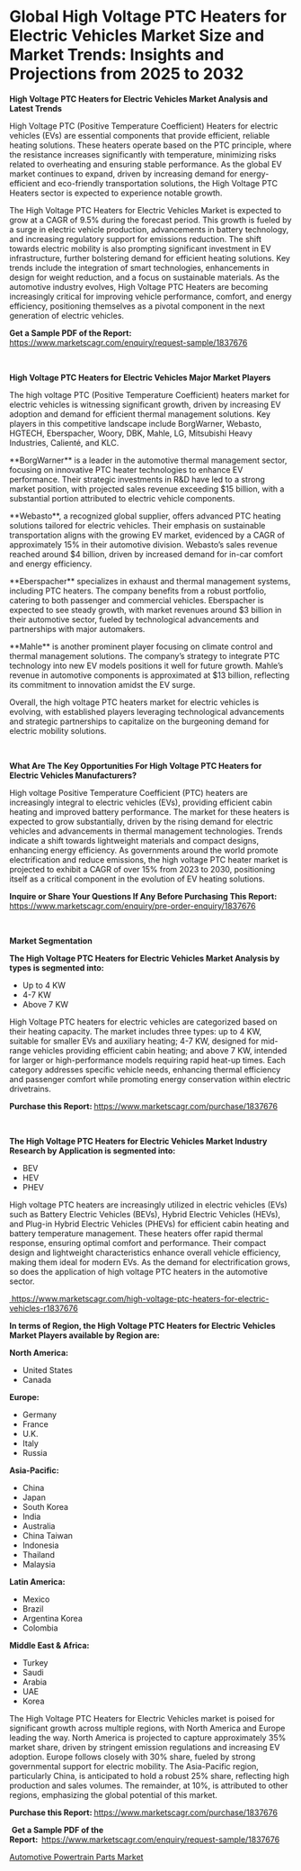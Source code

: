 <p><h1>Global High Voltage PTC Heaters for Electric Vehicles Market Size and Market Trends: Insights and Projections from 2025 to 2032</h1></p><p><strong>High Voltage PTC Heaters for Electric Vehicles Market Analysis and Latest Trends</strong></p>
<p><p>High Voltage PTC (Positive Temperature Coefficient) Heaters for electric vehicles (EVs) are essential components that provide efficient, reliable heating solutions. These heaters operate based on the PTC principle, where the resistance increases significantly with temperature, minimizing risks related to overheating and ensuring stable performance. As the global EV market continues to expand, driven by increasing demand for energy-efficient and eco-friendly transportation solutions, the High Voltage PTC Heaters sector is expected to experience notable growth.</p><p>The High Voltage PTC Heaters for Electric Vehicles Market is expected to grow at a CAGR of 9.5% during the forecast period. This growth is fueled by a surge in electric vehicle production, advancements in battery technology, and increasing regulatory support for emissions reduction. The shift towards electric mobility is also prompting significant investment in EV infrastructure, further bolstering demand for efficient heating solutions. Key trends include the integration of smart technologies, enhancements in design for weight reduction, and a focus on sustainable materials. As the automotive industry evolves, High Voltage PTC Heaters are becoming increasingly critical for improving vehicle performance, comfort, and energy efficiency, positioning themselves as a pivotal component in the next generation of electric vehicles.</p></p>
<p><strong>Get a Sample PDF of the Report:&nbsp;</strong> <a href="https://www.marketscagr.com/enquiry/request-sample/1837676?utm_campaign=1126&utm_medium=2&utm_source=Github&utm_content=ia&utm_term=31032025&utm_id=high-voltage-ptc-heaters-for-electric-vehicles">https://www.marketscagr.com/enquiry/request-sample/1837676</a></p>
<p>&nbsp;</p>
<p><strong>High Voltage PTC Heaters for Electric Vehicles Major Market Players</strong></p>
<p><p>The high voltage PTC (Positive Temperature Coefficient) heaters market for electric vehicles is witnessing significant growth, driven by increasing EV adoption and demand for efficient thermal management solutions. Key players in this competitive landscape include BorgWarner, Webasto, HGTECH, Eberspacher, Woory, DBK, Mahle, LG, Mitsubishi Heavy Industries, Calienté, and KLC.</p><p>**BorgWarner** is a leader in the automotive thermal management sector, focusing on innovative PTC heater technologies to enhance EV performance. Their strategic investments in R&D have led to a strong market position, with projected sales revenue exceeding $15 billion, with a substantial portion attributed to electric vehicle components.</p><p>**Webasto**, a recognized global supplier, offers advanced PTC heating solutions tailored for electric vehicles. Their emphasis on sustainable transportation aligns with the growing EV market, evidenced by a CAGR of approximately 15% in their automotive division. Webasto’s sales revenue reached around $4 billion, driven by increased demand for in-car comfort and energy efficiency.</p><p>**Eberspacher** specializes in exhaust and thermal management systems, including PTC heaters. The company benefits from a robust portfolio, catering to both passenger and commercial vehicles. Eberspacher is expected to see steady growth, with market revenues around $3 billion in their automotive sector, fueled by technological advancements and partnerships with major automakers.</p><p>**Mahle** is another prominent player focusing on climate control and thermal management solutions. The company’s strategy to integrate PTC technology into new EV models positions it well for future growth. Mahle’s revenue in automotive components is approximated at $13 billion, reflecting its commitment to innovation amidst the EV surge.</p><p>Overall, the high voltage PTC heaters market for electric vehicles is evolving, with established players leveraging technological advancements and strategic partnerships to capitalize on the burgeoning demand for electric mobility solutions.</p></p>
<p>&nbsp;</p>
<p><strong>What Are The Key Opportunities For High Voltage PTC Heaters for Electric Vehicles Manufacturers?</strong></p>
<p><p>High voltage Positive Temperature Coefficient (PTC) heaters are increasingly integral to electric vehicles (EVs), providing efficient cabin heating and improved battery performance. The market for these heaters is expected to grow substantially, driven by the rising demand for electric vehicles and advancements in thermal management technologies. Trends indicate a shift towards lightweight materials and compact designs, enhancing energy efficiency. As governments around the world promote electrification and reduce emissions, the high voltage PTC heater market is projected to exhibit a CAGR of over 15% from 2023 to 2030, positioning itself as a critical component in the evolution of EV heating solutions.</p></p>
<p><strong>Inquire or Share Your Questions If Any Before Purchasing This Report:</strong> <a href="https://www.marketscagr.com/enquiry/pre-order-enquiry/1837676?utm_campaign=1126&utm_medium=2&utm_source=Github&utm_content=ia&utm_term=31032025&utm_id=high-voltage-ptc-heaters-for-electric-vehicles">https://www.marketscagr.com/enquiry/pre-order-enquiry/1837676</a></p>
<p>&nbsp;</p>
<p><strong>Market Segmentation</strong></p>
<p><strong>The High Voltage PTC Heaters for Electric Vehicles Market Analysis by types is segmented into:</strong></p>
<p><ul><li>Up to 4 KW</li><li>4-7 KW</li><li>Above 7 KW</li></ul></p>
<p><p>High Voltage PTC heaters for electric vehicles are categorized based on their heating capacity. The market includes three types: up to 4 KW, suitable for smaller EVs and auxiliary heating; 4-7 KW, designed for mid-range vehicles providing efficient cabin heating; and above 7 KW, intended for larger or high-performance models requiring rapid heat-up times. Each category addresses specific vehicle needs, enhancing thermal efficiency and passenger comfort while promoting energy conservation within electric drivetrains.</p></p>
<p><strong>Purchase this Report:&nbsp;</strong><a href="https://www.marketscagr.com/purchase/1837676?utm_campaign=1126&utm_medium=2&utm_source=Github&utm_content=ia&utm_term=31032025&utm_id=high-voltage-ptc-heaters-for-electric-vehicles">https://www.marketscagr.com/purchase/1837676</a></p>
<p>&nbsp;</p>
<p><strong>The High Voltage PTC Heaters for Electric Vehicles Market Industry Research by Application is segmented into:</strong></p>
<p><ul><li>BEV</li><li>HEV</li><li>PHEV</li></ul></p>
<p><p>High voltage PTC heaters are increasingly utilized in electric vehicles (EVs) such as Battery Electric Vehicles (BEVs), Hybrid Electric Vehicles (HEVs), and Plug-in Hybrid Electric Vehicles (PHEVs) for efficient cabin heating and battery temperature management. These heaters offer rapid thermal response, ensuring optimal comfort and performance. Their compact design and lightweight characteristics enhance overall vehicle efficiency, making them ideal for modern EVs. As the demand for electrification grows, so does the application of high voltage PTC heaters in the automotive sector.</p></p>
<p><a href="https://www.marketscagr.com/high-voltage-ptc-heaters-for-electric-vehicles-r1837676?utm_campaign=1126&utm_medium=2&utm_source=Github&utm_content=ia&utm_term=31032025&utm_id=high-voltage-ptc-heaters-for-electric-vehicles">&nbsp;https://www.marketscagr.com/high-voltage-ptc-heaters-for-electric-vehicles-r1837676</a></p>
<p><strong>In terms of Region, the High Voltage PTC Heaters for Electric Vehicles Market Players available by Region are:</strong></p>
<p>
    <p> <strong> North America: </strong>
        <ul>
            <li>United States</li>
            <li>Canada</li>
        </ul>
        </p> 
    <p> <strong> Europe: </strong>
        <ul>
            <li>Germany</li>
            <li>France</li>
            <li>U.K.</li>
            <li>Italy</li>
            <li>Russia</li>
        </ul>
        </p> 
    <p> <strong> Asia-Pacific: </strong>
        <ul>
            <li>China</li>
            <li>Japan</li>
            <li>South Korea</li>
            <li>India</li>
            <li>Australia</li>
            <li>China Taiwan</li>
            <li>Indonesia</li>
            <li>Thailand</li>
            <li>Malaysia</li>
        </ul>
        </p> 
    <p> <strong> Latin America: </strong>
        <ul>
            <li>Mexico</li>
            <li>Brazil</li>
            <li>Argentina Korea</li>
            <li>Colombia</li>
        </ul>
        </p> 
    <p> <strong> Middle East & Africa: </strong>
        <ul>
            <li>Turkey</li>
            <li>Saudi</li>
            <li>Arabia</li>
            <li>UAE</li>
            <li>Korea</li>
        </ul>
    </p>
    </p>
<p><p>The High Voltage PTC Heaters for Electric Vehicles market is poised for significant growth across multiple regions, with North America and Europe leading the way. North America is projected to capture approximately 35% market share, driven by stringent emission regulations and increasing EV adoption. Europe follows closely with 30% share, fueled by strong governmental support for electric mobility. The Asia-Pacific region, particularly China, is anticipated to hold a robust 25% share, reflecting high production and sales volumes. The remainder, at 10%, is attributed to other regions, emphasizing the global potential of this market.</p></p>
<p><strong>Purchase this Report: </strong><a href="https://www.marketscagr.com/purchase/1837676?utm_campaign=1126&utm_medium=2&utm_source=Github&utm_content=ia&utm_term=31032025&utm_id=high-voltage-ptc-heaters-for-electric-vehicles">https://www.marketscagr.com/purchase/1837676</a></p>
<p>&nbsp;<strong>Get a Sample PDF of the Report:&nbsp;&nbsp;</strong><a href="https://www.marketscagr.com/enquiry/request-sample/1837676?utm_campaign=1126&utm_medium=2&utm_source=Github&utm_content=ia&utm_term=31032025&utm_id=high-voltage-ptc-heaters-for-electric-vehicles">https://www.marketscagr.com/enquiry/request-sample/1837676</a></p>
<p><strong></strong></p>
<p><p><a href="https://github.com/julyju69/Market-Research-Report-List-6/blob/main/automotive-powertrain-parts-market.md?utm_campaign=1126&utm_medium=2&utm_source=Github&utm_content=ia&utm_term=31032025&utm_id=high-voltage-ptc-heaters-for-electric-vehicles">Automotive Powertrain Parts Market</a></p></p>